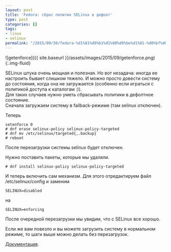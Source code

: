 ```yaml
---
layout: post
title: 'Fedora: сброс политик SELinux в дефолт'
type: post
categories: []
tags:
- linux
- selinux
permalink: "/2015/09/30/fedora-%d1%81%d0%b1%d1%80%d0%be%d1%81-%d0%bf%d0%be%d0%bb%d0%b8%d1%82%d0%b8%d0%ba-selinux-%d0%b2-%d0%b4%d0%b5%d1%84%d0%be%d0%bb%d1%82/"
---
```

![getenforce]({{ site.baseurl }}/assets/images/2015/09/getenforce.png){:.img-fluid}

SELinux штука очень мощная и полезная. Но вот незадача: иногда ее настроить бывает слишком тяжело. И можно просто довести систему до состояния, когда она не загружается (особенно если играться с политикой доступа к каталогам :)).  
Для таких случаев нужно уметь сбрасывать политики в дефолтное состояние.  
Сначала загружаем систему в failback-режиме (там selinux отключен).

Теперь  
```
setenforce 0  
# dnf erase selinux-policy selinux-policy-targeted  
# dnf mv /etc/selinux/targeted{,.backup}  
# reboot
```

После перезагрузки системы selinux будет отключен.

Нужно поставить пакеты, которые мы удаляли.  
```
# dnf install selinux-policy selinux-policy-targeted
```

И теперь включить сам механизм. Для этого отредактируем файл /etc/selinux/config и заменим  
```
SELINUX=disabled
```  
на  
```
SELINUX=enforcing
```

После очередной перезагрузки мы увидим, что с SELinux все хорошо.

Если же вам повезло и вы можете загрузить систему в нормальном режиме, то шаги выше можно делать без перезагрузок.

[Документация](https://docs.fedoraproject.org/en-US/Fedora/21/html/SELinux_Users_and_Administrators_Guide/index.html).

